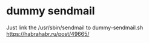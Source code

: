 dummy sendmail
==============

Just link the /usr/sbin/sendmail to dummy-sendmail.sh
https://habrahabr.ru/post/49665/
